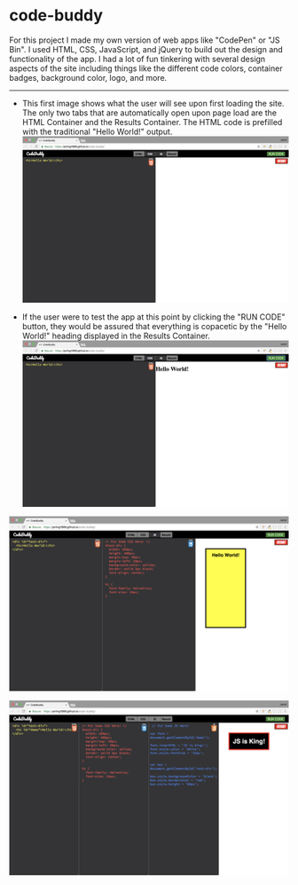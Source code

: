 # code-buddy
For this project I made my own version of web apps like "CodePen" or "JS Bin". I used HTML, CSS, JavaScript, and jQuery to build out the design and functionality of the app. I had a lot of fun tinkering with several design aspects of the site including things like the different code colors, container badges, background color, logo, and more.

---

- This first image shows what the user will see upon first loading the site. The only two tabs that are automatically open upon page load are the HTML Container and the Results Container. The HTML code is prefilled with the traditional "Hello World!" output.
![INTRO](assets/img/read_me/intro.png)

- If the user were to test the app at this point by clicking the "RUN CODE" button, they would be assured that everything is copacetic by the "Hello World!" heading displayed in the Results Container.
![FIRST RUN](assets/img/read_me/first-run.png)

![CSS ADJUST](assets/img/read_me/css-adjust.png)

![JS ADJUST](assets/img/read_me/js-adjust.png)
